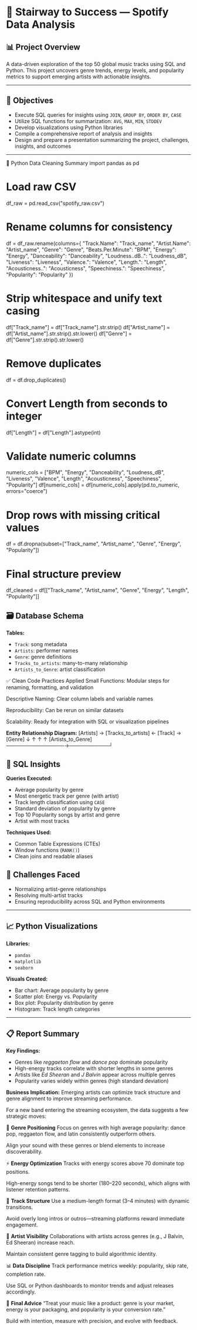 # 🎵 Stairway to Success — Spotify Data Analysis

## 📊 Project Overview
A data-driven exploration of the top 50 global music tracks using SQL and Python. This project uncovers genre trends, energy levels, and popularity metrics to support emerging artists with actionable insights.

---

## 🧠 Objectives
- Execute SQL queries for insights using `JOIN`, `GROUP BY`, `ORDER BY`, `CASE`
- Utilize SQL functions for summarization: `AVG`, `MAX`, `MIN`, `STDDEV`
- Develop visualizations using Python libraries
- Compile a comprehensive report of analysis and insights
- Design and prepare a presentation summarizing the project, challenges, insights, and outcomes

---
🧼 Python Data Cleaning Summary
import pandas as pd

# Load raw CSV
df_raw = pd.read_csv("spotify_raw.csv")

# Rename columns for consistency
df = df_raw.rename(columns={
    "Track.Name": "Track_name",
    "Artist.Name": "Artist_name",
    "Genre": "Genre",
    "Beats.Per.Minute": "BPM",
    "Energy": "Energy",
    "Danceability": "Danceability",
    "Loudness..dB..": "Loudness_dB",
    "Liveness": "Liveness",
    "Valence.": "Valence",
    "Length.": "Length",
    "Acousticness..": "Acousticness",
    "Speechiness.": "Speechiness",
    "Popularity": "Popularity"
})

# Strip whitespace and unify text casing
df["Track_name"] = df["Track_name"].str.strip()
df["Artist_name"] = df["Artist_name"].str.strip().str.lower()
df["Genre"] = df["Genre"].str.strip().str.lower()

# Remove duplicates
df = df.drop_duplicates()

# Convert Length from seconds to integer
df["Length"] = df["Length"].astype(int)

# Validate numeric columns
numeric_cols = ["BPM", "Energy", "Danceability", "Loudness_dB", "Liveness",
                "Valence", "Length", "Acousticness", "Speechiness", "Popularity"]
df[numeric_cols] = df[numeric_cols].apply(pd.to_numeric, errors="coerce")

# Drop rows with missing critical values
df = df.dropna(subset=["Track_name", "Artist_name", "Genre", "Energy", "Popularity"])

# Final structure preview
df_cleaned = df[["Track_name", "Artist_name", "Genre", "Energy", "Length", "Popularity"]]

## 🗃️ Database Schema

**Tables:**
- `Track`: song metadata
- `Artists`: performer names
- `Genre`: genre definitions
- `Tracks_to_artists`: many-to-many relationship
- `Artists_to_Genre`: artist classification

✅ Clean Code Practices Applied
Small Functions: Modular steps for renaming, formatting, and validation

Descriptive Naming: Clear column labels and variable names

Reproducibility: Can be rerun on similar datasets

Scalability: Ready for integration with SQL or visualization pipelines

**Entity Relationship Diagram:**
[Artists] → [Tracks_to_artists] ← [Track] → [Genre] ↓ ↑ ↑ ↑ [Artists_to_Genre] ────────────────→───────────┘


## 🧮 SQL Insights

**Queries Executed:**
- Average popularity by genre
- Most energetic track per genre (with artist)
- Track length classification using `CASE`
- Standard deviation of popularity by genre
- Top 10 Popularity songs by artist and genre
- Artist with most tracks

**Techniques Used:**
- Common Table Expressions (CTEs)
- Window functions (`RANK()`)
- Clean joins and readable aliases

## 🧩 Challenges Faced
- Normalizing artist-genre relationships
- Resolving multi-artist tracks
- Ensuring reproducibility across SQL and Python environments
---

## 📈 Python Visualizations

**Libraries:**
- `pandas`
- `matplotlib`
- `seaborn`

**Visuals Created:**
- Bar chart: Average popularity by genre
- Scatter plot: Energy vs. Popularity
- Box plot: Popularity distribution by genre
- Histogram: Track length categories

---

## 📋 Report Summary

**Key Findings:**
- Genres like *reggaeton flow* and *dance pop* dominate popularity
- High-energy tracks correlate with shorter lengths in some genres
- Artists like *Ed Sheeran* and *J Balvin* appear across multiple genres
- Popularity varies widely within genres (high standard deviation)

**Business Implication:**
Emerging artists can optimize track structure and genre alignment to improve streaming performance.

For a new band entering the streaming ecosystem, the data suggests a few strategic moves:

🎯 **Genre Positioning**
Focus on genres with high average popularity: dance pop, reggaeton flow, and latin consistently outperform others.

Align your sound with these genres or blend elements to increase discoverability.

⚡ **Energy Optimization**
Tracks with energy scores above 70 dominate top positions.

High-energy songs tend to be shorter (180–220 seconds), which aligns with listener retention patterns.

📐 **Track Structure**
Use a medium-length format (3–4 minutes) with dynamic transitions.

Avoid overly long intros or outros—streaming platforms reward immediate engagement.

🎤 **Artist Visibility**
Collaborations with artists across genres (e.g., J Balvin, Ed Sheeran) increase reach.

Maintain consistent genre tagging to build algorithmic identity.

📊 **Data Discipline**
Track performance metrics weekly: popularity, skip rate, completion rate.

Use SQL or Python dashboards to monitor trends and adjust releases accordingly.

🧠 **Final Advice**
“Treat your music like a product: genre is your market, energy is your packaging, and popularity is your conversion rate.”

Build with intention, measure with precision, and evolve with feedback.









